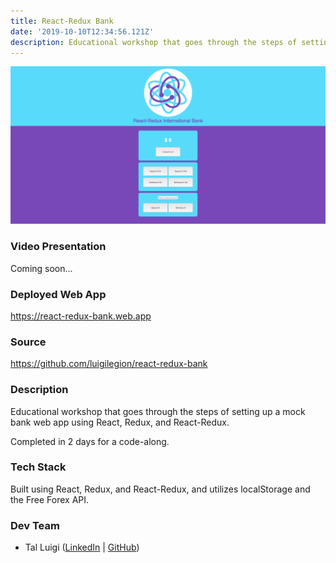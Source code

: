 ```yaml
---
title: React-Redux Bank
date: '2019-10-10T12:34:56.121Z'
description: Educational workshop that goes through the steps of setting up a mock bank web app using React, Redux, and React-Redux.
---
```


![React-Redux Bank Screenshot](./screenshot.png)

### Video Presentation

Coming soon...

### Deployed Web App

<https://react-redux-bank.web.app>

### Source

<https://github.com/luigilegion/react-redux-bank>

### Description

Educational workshop that goes through the steps of setting up a mock bank web app using React, Redux, and React-Redux.

Completed in 2 days for a code-along.

### Tech Stack

Built using React, Redux, and React-Redux, and utilizes localStorage and the Free Forex API.

### Dev Team

- Tal Luigi ([LinkedIn](https://www.linkedin.com/in/talluigi) | [GitHub](https://github.com/luigilegion))
